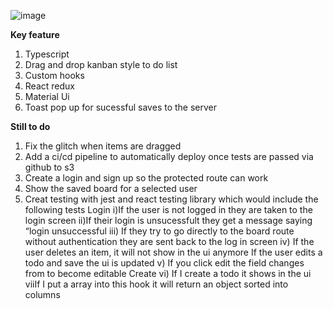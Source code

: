 ![image](https://github.com/Webdev-DavidM/Todo-drag-and-drop/assets/56081000/e0925daa-88ab-4697-90c6-f7cbfde57259)

**Key feature**

1) Typescript
2) Drag and drop kanban style to do list
3) Custom hooks
4) React redux
5) Material Ui
6) Toast pop up for sucessful saves to the server

**Still to do**
1) Fix the glitch when items are dragged
2) Add a ci/cd pipeline to automatically deploy once tests are passed via github to s3
3) Create a login and sign up so the protected route can work
4) Show the saved board for a selected user
5) Creat testing with jest and react testing library which would include the following tests
   Login 
i)If the user is not logged in they are taken to the login screen
ii)If their login is unsucessfult they get a message saying “login unsuccessful
iii) If they try to go directly to the board route without authentication they are sent back to the log in screen
iv) If the user deletes an item, it will not show in the ui anymore
If the user edits a todo and save the ui is updated 
v) If you click edit the field changes from to become editable
Create
vi) If I create a todo it shows in the ui
viiIf I put a array into this hook it will return an object sorted into columns






